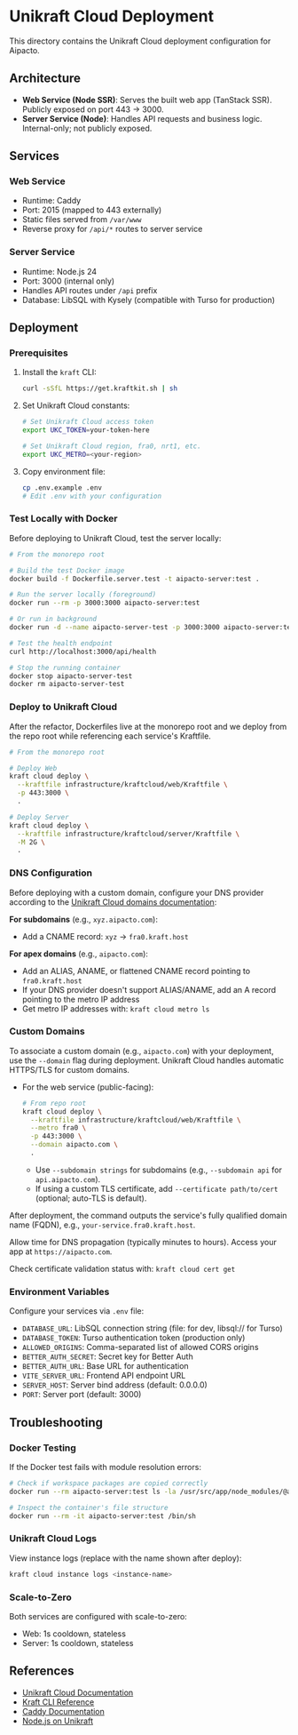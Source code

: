 # Unikraft Cloud Deployment

This directory contains the Unikraft Cloud deployment configuration for Aipacto.

## Architecture

- **Web Service (Node SSR)**: Serves the built web app (TanStack SSR). Publicly exposed on port 443 → 3000.
- **Server Service (Node)**: Handles API requests and business logic. Internal-only; not publicly exposed.

## Services

### Web Service

- Runtime: Caddy
- Port: 2015 (mapped to 443 externally)
- Static files served from `/var/www`
- Reverse proxy for `/api/*` routes to server service

### Server Service

- Runtime: Node.js 24
- Port: 3000 (internal only)
- Handles API routes under `/api` prefix
- Database: LibSQL with Kysely (compatible with Turso for production)

## Deployment

### Prerequisites

1. Install the `kraft` CLI:

   ```bash
   curl -sSfL https://get.kraftkit.sh | sh
   ```

2. Set Unikraft Cloud constants:

   ```bash
   # Set Unikraft Cloud access token
   export UKC_TOKEN=your-token-here

   # Set Unikraft Cloud region, fra0, nrt1, etc.
   export UKC_METRO=<your-region>
   ```

3. Copy environment file:

   ```bash
   cp .env.example .env
   # Edit .env with your configuration
   ```

### Test Locally with Docker

Before deploying to Unikraft Cloud, test the server locally:

```bash
# From the monorepo root

# Build the test Docker image
docker build -f Dockerfile.server.test -t aipacto-server:test .

# Run the server locally (foreground)
docker run --rm -p 3000:3000 aipacto-server:test

# Or run in background
docker run -d --name aipacto-server-test -p 3000:3000 aipacto-server:test

# Test the health endpoint
curl http://localhost:3000/api/health

# Stop the running container
docker stop aipacto-server-test
docker rm aipacto-server-test
```

### Deploy to Unikraft Cloud

After the refactor, Dockerfiles live at the monorepo root and we deploy from the repo root while referencing each service's Kraftfile.

```bash
# From the monorepo root

# Deploy Web
kraft cloud deploy \
  --kraftfile infrastructure/kraftcloud/web/Kraftfile \
  -p 443:3000 \
  .

# Deploy Server
kraft cloud deploy \
  --kraftfile infrastructure/kraftcloud/server/Kraftfile \
  -M 2G \
  .
```

### DNS Configuration

Before deploying with a custom domain, configure your DNS provider according to the [Unikraft Cloud domains documentation](https://unikraft.com/docs/platform/domains):

**For subdomains** (e.g., `xyz.aipacto.com`):

- Add a CNAME record: `xyz` → `fra0.kraft.host`

**For apex domains** (e.g., `aipacto.com`):

- Add an ALIAS, ANAME, or flattened CNAME record pointing to `fra0.kraft.host`
- If your DNS provider doesn't support ALIAS/ANAME, add an A record pointing to the metro IP address
- Get metro IP addresses with: `kraft cloud metro ls`

### Custom Domains

To associate a custom domain (e.g., `aipacto.com`) with your deployment, use the `--domain` flag during deployment. Unikraft Cloud handles automatic HTTPS/TLS for custom domains.

- For the web service (public-facing):

  ```bash
  # From repo root
  kraft cloud deploy \
    --kraftfile infrastructure/kraftcloud/web/Kraftfile \
    --metro fra0 \
    -p 443:3000 \
    --domain aipacto.com \
    .
  ```

  - Use `--subdomain strings` for subdomains (e.g., `--subdomain api` for `api.aipacto.com`).
  - If using a custom TLS certificate, add `--certificate path/to/cert` (optional; auto-TLS is default).

After deployment, the command outputs the service's fully qualified domain name (FQDN), e.g., `your-service.fra0.kraft.host`.

Allow time for DNS propagation (typically minutes to hours). Access your app at `https://aipacto.com`.

Check certificate validation status with: `kraft cloud cert get`

### Environment Variables

Configure your services via `.env` file:

- `DATABASE_URL`: LibSQL connection string (file: for dev, libsql:// for Turso)
- `DATABASE_TOKEN`: Turso authentication token (production only)
- `ALLOWED_ORIGINS`: Comma-separated list of allowed CORS origins
- `BETTER_AUTH_SECRET`: Secret key for Better Auth
- `BETTER_AUTH_URL`: Base URL for authentication
- `VITE_SERVER_URL`: Frontend API endpoint URL
- `SERVER_HOST`: Server bind address (default: 0.0.0.0)
- `PORT`: Server port (default: 3000)

## Troubleshooting

### Docker Testing

If the Docker test fails with module resolution errors:

```bash
# Check if workspace packages are copied correctly
docker run --rm aipacto-server:test ls -la /usr/src/app/node_modules/@aipacto/

# Inspect the container's file structure
docker run --rm -it aipacto-server:test /bin/sh
```

### Unikraft Cloud Logs

View instance logs (replace <instance-name> with the name shown after deploy):

```bash
kraft cloud instance logs <instance-name>
```

### Scale-to-Zero

Both services are configured with scale-to-zero:

- Web: 1s cooldown, stateless
- Server: 1s cooldown, stateless

## References

- [Unikraft Cloud Documentation](https://unikraft.cloud/docs/)
- [Kraft CLI Reference](https://unikraft.org/docs/cli/)
- [Caddy Documentation](https://caddyserver.com/docs/)
- [Node.js on Unikraft](https://unikraft.cloud/docs/)
